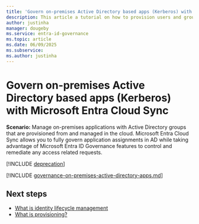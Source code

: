 ```yaml
---
title: 'Govern on-premises Active Directory based apps (Kerberos) with Microsoft Entra Cloud Sync'
description: This article a tutorial on how to provision users and groups from and managed in Microsoft Entra ID to Active Directory.
author: justinha
manager: dougeby
ms.service: entra-id-governance
ms.topic: article
ms.date: 06/09/2025
ms.subservice:
ms.author: justinha
---
```


# Govern on-premises Active Directory based apps (Kerberos) with Microsoft Entra Cloud Sync

**Scenario:** Manage on-premises applications with Active Directory groups that are provisioned from and managed in the cloud. Microsoft Entra Cloud Sync allows you to fully govern application assignments in AD while taking advantage of Microsoft Entra ID Governance features to control and remediate any access related requests.

[!INCLUDE [deprecation](~/includes/gwb-v2-deprecation.md)]

[!INCLUDE [governance-on-premises-active-directory-apps.md](~/includes/governance/governance-on-premises-active-directory-apps.md)]

## Next steps 
- [What is identity lifecycle management](~/id-governance/what-is-identity-lifecycle-management.md)
- [What is provisioning?](~/id-governance/what-is-provisioning.md)
